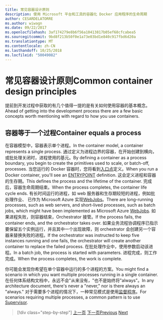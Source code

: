 ```yaml
---
title: 常见容器设计原则
description: 使用 Microsoft 平台和工具的容器化 Docker 应用程序的生命周期
author: CESARDELATORRE
ms.author: wiwagn
ms.date: 09/22/2017
ms.openlocfilehash: 3af174279e8b6f56a10413817b05ef68cfcabea5
ms.sourcegitcommit: 9bd8f213b50f0e1a73e03bd1e840c917fbd6d20a
ms.translationtype: MT
ms.contentlocale: zh-CN
ms.lasthandoff: 10/25/2018
ms.locfileid: "50049082"
---
```

# <a name="common-container-design-principles"></a><span data-ttu-id="a4ab2-103">常见容器设计原则</span><span class="sxs-lookup"><span data-stu-id="a4ab2-103">Common container design principles</span></span>

<span data-ttu-id="a4ab2-104">提前到开发过程中获取的有几个值得一提的是有关如何使用容器的基本概念。</span><span class="sxs-lookup"><span data-stu-id="a4ab2-104">Ahead of getting into the development process there are a few basic concepts worth mentioning with regard to how you use containers.</span></span>

## <a name="container-equals-a-process"></a><span data-ttu-id="a4ab2-105">容器等于一个过程</span><span class="sxs-lookup"><span data-stu-id="a4ab2-105">Container equals a process</span></span>

<span data-ttu-id="a4ab2-106">在容器模型中，容器表示单个进程。</span><span class="sxs-lookup"><span data-stu-id="a4ab2-106">In the container model, a container represents a single process.</span></span> <span data-ttu-id="a4ab2-107">通过定义为进程边界的容器，在开始创建到横向，或批处理关闭时，进程使用的基元。</span><span class="sxs-lookup"><span data-stu-id="a4ab2-107">By defining a container as a process boundary, you begin to create the primitives used to scale, or batch-off, processes.</span></span> <span data-ttu-id="a4ab2-108">当您运行的 Docker 容器时，您将看到[入口点](https://docs.docker.com/engine/reference/builder/#/entrypoint)定义。</span><span class="sxs-lookup"><span data-stu-id="a4ab2-108">When you run a Docker container, you'll see an [ENTRYPOINT](https://docs.docker.com/engine/reference/builder/#/entrypoint) definition.</span></span> <span data-ttu-id="a4ab2-109">这会定义进程和容器的生存期。</span><span class="sxs-lookup"><span data-stu-id="a4ab2-109">This defines the process and the lifetime of the container.</span></span> <span data-ttu-id="a4ab2-110">完成后，容器生命周期结束。</span><span class="sxs-lookup"><span data-stu-id="a4ab2-110">When the process completes, the container life cycle ends.</span></span> <span data-ttu-id="a4ab2-111">有长时间运行的进程，如 web 服务器和生存期较短的进程，例如批处理作业、 已作为 Microsoft Azure 实现[WebJobs](https://azure.microsoft.com/documentation/articles/websites-webjobs-resources/)。</span><span class="sxs-lookup"><span data-stu-id="a4ab2-111">There are long-running processes, such as web servers, and short-lived processes, such as batch jobs, which might have been implemented as Microsoft Azure [WebJobs](https://azure.microsoft.com/documentation/articles/websites-webjobs-resources/).</span></span> <span data-ttu-id="a4ab2-112">如果进程失败，则容器结束，Orchestrator 接管。</span><span class="sxs-lookup"><span data-stu-id="a4ab2-112">If the process fails, the container ends, and the orchestrator takes over.</span></span> <span data-ttu-id="a4ab2-113">如果业务流程协调程序已指示要保留五个实例运行，并且其中一个出现故障，则 orchestrator 会创建另一个容器来替换失败的进程。</span><span class="sxs-lookup"><span data-stu-id="a4ab2-113">If the orchestrator was instructed to keep five instances running and one fails, the orchestrator will create another container to replace the failed process.</span></span> <span data-ttu-id="a4ab2-114">在批处理作业中，使用参数启动该进程。</span><span class="sxs-lookup"><span data-stu-id="a4ab2-114">In a batch job, the process is started with parameters.</span></span> <span data-ttu-id="a4ab2-115">进程完成，则工作完成。</span><span class="sxs-lookup"><span data-stu-id="a4ab2-115">When the process completes, the work is complete.</span></span>

<span data-ttu-id="a4ab2-116">你可能会发现你希望在单个容器中运行的多个进程的方案。</span><span class="sxs-lookup"><span data-stu-id="a4ab2-116">You might find a scenario in which you want multiple processes running in a single container.</span></span> <span data-ttu-id="a4ab2-117">在任何体系结构文档中，永远不会"从来没有，"也不是始终将"always"。</span><span class="sxs-lookup"><span data-stu-id="a4ab2-117">In any architecture document, there's never a "never," nor is there always an "always."</span></span> <span data-ttu-id="a4ab2-118">对于需要多个进程的情况下，一种常见模式是使用[监督程序](http://supervisord.org/)。</span><span class="sxs-lookup"><span data-stu-id="a4ab2-118">For scenarios requiring multiple processes, a common pattern is to use [Supervisor](http://supervisord.org/).</span></span>


>[!div class="step-by-step"]
<span data-ttu-id="a4ab2-119">[上一页](design-docker-applications.md)
[下一页](monolithic-applications.md)</span><span class="sxs-lookup"><span data-stu-id="a4ab2-119">[Previous](design-docker-applications.md)
[Next](monolithic-applications.md)</span></span>
